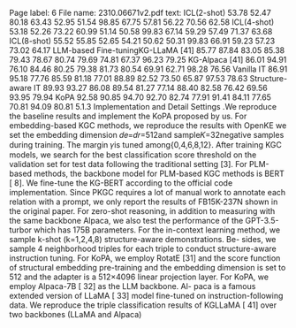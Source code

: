 Page label: 6
File name: 2310.06671v2.pdf
text:
ICL(2-shot) 53.78 52.47 80.18 63.43 52.95 51.54 98.85 67.75 57.81 56.22 70.56 62.58
ICL(4-shot) 53.18 52.26 73.22 60.99 51.14 50.58 99.83 67.14 59.29 57.49 71.37 63.68
ICL(8-shot) 55.52 55.85 52.65 54.21 50.62 50.31 99.83 66.91 59.23 57.23 73.02 64.17
LLM-based
Fine-tuningKG-LLaMA [41] 85.77 87.84 83.05 85.38 79.43 78.67 80.74 79.69 74.81 67.37 96.23 79.25
KG-Alpaca [41] 86.01 94.91 76.10 84.46 80.25 79.38 81.73 80.54 69.91 62.71 98.28 76.56
Vanilla IT 86.91 95.18 77.76 85.59 81.18 77.01 88.89 82.52 73.50 65.87 97.53 78.63
Structure-aware IT 89.93 93.27 86.08 89.54 81.27 77.14 88.40 82.58 76.42 69.56 93.95 79.94
KoPA 92.58 90.85 94.70 92.70 82.74 77.91 91.41 84.11 77.65 70.81 94.09 80.81
5.1.3 Implementation and Detail Settings .We reproduce the
baseline results and implement the KoPA proposed by us.
For embedding-based KGC methods, we reproduce the results
with OpenKE we set the embedding dimension 𝑑𝑒=𝑑𝑟=512and
sample𝐾=32negative samples during training. The margin 𝛾is
tuned among{0,4,6,8,12}. After training KGC models, we search
for the best classification score threshold on the validation set for
test data following the traditional setting [3].
For PLM-based methods, the backbone model for PLM-based
KGC methods is BERT [ 8]. We fine-tune the KG-BERT according
to the official code implementation. Since PKGC requires a lot of
manual work to annotate each relation with a prompt, we only
report the results of FB15K-237N shown in the original paper.
For zero-shot reasoning, in addition to measuring with the same
backbone Alpaca, we also test the performance of the GPT-3.5-turbor
which has 175B parameters. For the in-context learning method,
we sample k-shot (k=1,2,4,8) structure-aware demonstrations. Be-
sides, we sample 4 neighborhood triples for each triple to conduct
structure-aware instruction tuning. For KoPA, we employ RotatE
[31] and the score function of structural embedding pre-training
and the embedding dimension is set to 512 and the adapter is a
512×4096 linear projection layer.
For KoPA, we employ Alpaca-7B [ 32] as the LLM backbone. Al-
paca is a famous extended version of LLaMA [ 33] model fine-tuned
on instruction-following data. We reproduce the triple classification
results of KGLLaMA [ 41] over two backbones (LLaMA and Alpaca)